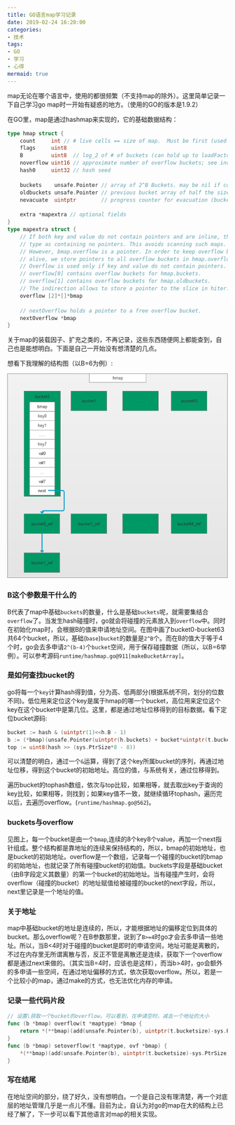 ```yaml
---
title: GO语言map学习记录
date: 2019-02-24 16:20:00
categories:
- 技术
tags:
- GO
- 学习
- 心得
mermaid: true
---
```


map无论在哪个语言中，使用的都很频繁（不支持map的除外）。这里简单记录一下自己学习go map时一开始有疑惑的地方。（使用的GO的版本是1.9.2）

在GO里，map是通过hashmap来实现的，它的基础数据结构：
```GO
type hmap struct {
	count     int // # live cells == size of map.  Must be first (used by len() builtin)
	flags     uint8
	B         uint8  // log_2 of # of buckets (can hold up to loadFactor * 2^B items)
	noverflow uint16 // approximate number of overflow buckets; see incrnoverflow for details
	hash0     uint32 // hash seed

	buckets    unsafe.Pointer // array of 2^B Buckets. may be nil if count==0.
	oldbuckets unsafe.Pointer // previous bucket array of half the size, non-nil only when growing
	nevacuate  uintptr        // progress counter for evacuation (buckets less than this have been evacuated)

	extra *mapextra // optional fields
}
type mapextra struct {
	// If both key and value do not contain pointers and are inline, then we mark bucket
	// type as containing no pointers. This avoids scanning such maps.
	// However, bmap.overflow is a pointer. In order to keep overflow buckets
	// alive, we store pointers to all overflow buckets in hmap.overflow.
	// Overflow is used only if key and value do not contain pointers.
	// overflow[0] contains overflow buckets for hmap.buckets.
	// overflow[1] contains overflow buckets for hmap.oldbuckets.
	// The indirection allows to store a pointer to the slice in hiter.
	overflow [2]*[]*bmap

	// nextOverflow holds a pointer to a free overflow bucket.
	nextOverflow *bmap
}
```

关于map的装载因子、扩充之类的，不再记录，这些东西随便网上都能查到，自己也是能想明白。下面是自己一开始没有想清楚的几点。

想看下我理解的结构图（以B=6为例）:

![hmap结构](/assets/images/posts/go-hmap.png)


### B这个参数是干什么的
B代表了map中基础`buckets`的数量，什么是基础`buckets`呢，就需要集结合`overflow`了。当发生hash碰撞时，go就会将碰撞的元素放入到`overflow`中。同时在初始化map时，会根据B的值来申请地址空间。在图中画了bucket0-bucket63共64个bucket，所以，基础(`base`)`bucket`的数量是`2^B`个。而在B的值大于等于4个时，go会去多申请`2^(b-4)`个`bucket`空间，用于保存碰撞数据（所以，以B=6举例）。可以参考源码`runtime/hashmap.go@911[makeBucketArray]`。

### 是如何查找bucket的

go将每一个`key`计算hash得到值，分为高、低两部分(根据系统不同，划分的位数不同)。低位用来定位这个key是属于hmap的哪一个bucket，高位用来定位这个key在这个bucket中是第几位。这里，都是通过地址位移得到的目标数据。看下定位bucket源码:
```GO
bucket := hash & (uintptr(1)<<h.B - 1)
b := (*bmap)(unsafe.Pointer(uintptr(h.buckets) + bucket*uintptr(t.bucketsize)))
top := uint8(hash >> (sys.PtrSize*8 - 8))
```
可以清楚的明白，通过一个`&`运算，得到了这个key所属bucket的序列，再通过地址位移，得到这个bucket的初始地址。高位的值，与系统有关，通过位移得到。


遍历bucket的tophash数组，依次与top比较，如果相等，就去取出key于查询的key比较，如果相等，则找到；如果key值不一致，就继续循环tophash，遍历完以后，去遍历overflow。(`runtime/hashmap.go@562`)。

### buckets与overflow

见图上，每一个bucket是由一个`bmap`,连续的8个key8个value，再加一个next指针组成。整个结构都是靠地址的连续来保持结构的，所以，bmap的初始地址，也是bucket的初始地址。overflow是一个数组，记录每一个碰撞的bucket的bmap的初始地址，也就记录了所有碰撞bucket的初始值。buckets字段是基础bucket（由B字段定义其数量）的第一个bucket的初始地址。当有碰撞产生时，会将overflow（碰撞的bucket）的地址赋值给被碰撞的bucket的next字段，所以，next里记录是一个地址的值。

### 关于地址

map中基础bucket的地址是连续的，所以，才能根据地址的偏移定位到具体的bucket。那么overflow呢？在B参数那里，说到了`B>=4`时go才会去多申请一些地址。所以，当B<4时对于碰撞的bucket是即时的申请空间，地址可能是离散的，不过在内存里无所谓离散与否，反正不管是离散还是连续，获取下一个overflow都是通过next来做的。（其实当B=4时，应该也是这样），而当b>4时，go会额外的多申请一些空间，在通过地址偏移的方式，依次获取overflow。所以，若是一个比较小的map，通过make的方式，也无法优化内存的申请。

### 记录一些代码片段

```Go
// 设置\获取一个bucket的overflow。可以看到，在申请空时，减去一个地址的大小
func (b *bmap) overflow(t *maptype) *bmap {
	return *(**bmap)(add(unsafe.Pointer(b), uintptr(t.bucketsize)-sys.PtrSize))
}
func (b *bmap) setoverflow(t *maptype, ovf *bmap) {
	*(**bmap)(add(unsafe.Pointer(b), uintptr(t.bucketsize)-sys.PtrSize)) = ovf
}
```

### 写在结尾

在地址空间的部分，绕了好久，没有想明白。一个是自己没有理清楚，再一个对底层的地址管理几乎是一点儿不懂。目前为止，自认为对go的map在大的结构上已经了解了，下一步可以看下其他语言对map的相关实现。